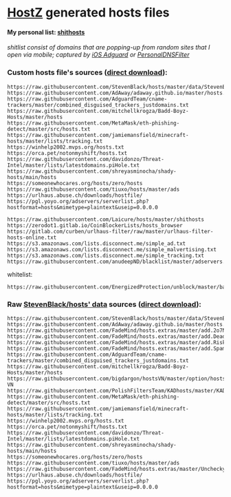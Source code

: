 # [HostZ](https://github.com/Laicure/HostsZ) generated hosts files
#### My personal list: [shithosts](https://raw.githubusercontent.com/Laicure/hosts/master/shithosts)
_shitlist consist of domains that are popping-up from random sites that I open via mobile; captured by [iOS Adguard](https://github.com/AdguardTeam/AdguardForiOS) or [PersonalDNSFilter](https://github.com/IngoZenz/personaldnsfilter)_

### Custom hosts file's sources ([direct download](https://bitbucket.org/Laicure/public/downloads/hosts)):
```
https://raw.githubusercontent.com/StevenBlack/hosts/master/data/StevenBlack/hosts
https://raw.githubusercontent.com/AdAway/adaway.github.io/master/hosts.txt
https://raw.githubusercontent.com/AdguardTeam/cname-trackers/master/combined_disguised_trackers_justdomains.txt
https://raw.githubusercontent.com/mitchellkrogza/Badd-Boyz-Hosts/master/hosts
https://raw.githubusercontent.com/MetaMask/eth-phishing-detect/master/src/hosts.txt
https://raw.githubusercontent.com/jamiemansfield/minecraft-hosts/master/lists/tracking.txt
https://winhelp2002.mvps.org/hosts.txt
https://orca.pet/notonmyshift/hosts.txt
https://raw.githubusercontent.com/davidonzo/Threat-Intel/master/lists/latestdomains.piHole.txt
https://raw.githubusercontent.com/shreyasminocha/shady-hosts/main/hosts
https://someonewhocares.org/hosts/zero/hosts
https://raw.githubusercontent.com/tiuxo/hosts/master/ads
https://urlhaus.abuse.ch/downloads/hostfile/
https://pgl.yoyo.org/adservers/serverlist.php?hostformat=hosts&mimetype=plaintext&useip=0.0.0.0

https://raw.githubusercontent.com/Laicure/hosts/master/shithosts
https://zerodot1.gitlab.io/CoinBlockerLists/hosts_browser
https://gitlab.com/curben/urlhaus-filter/raw/master/urlhaus-filter-hosts-online.txt
https://s3.amazonaws.com/lists.disconnect.me/simple_ad.txt
https://s3.amazonaws.com/lists.disconnect.me/simple_malvertising.txt
https://s3.amazonaws.com/lists.disconnect.me/simple_tracking.txt
https://raw.githubusercontent.com/anudeepND/blacklist/master/adservers.txt
```
whitelist:
```
https://raw.githubusercontent.com/EnergizedProtection/unblock/master/basic/formats/domains.txt
```
### Raw [StevenBlack/hosts' data](https://github.com/StevenBlack/hosts/tree/master/data) sources ([direct download](https://bitbucket.org/Laicure/public/downloads/hosts2)):
```
https://raw.githubusercontent.com/StevenBlack/hosts/master/data/StevenBlack/hosts
https://raw.githubusercontent.com/AdAway/adaway.github.io/master/hosts.txt
https://raw.githubusercontent.com/FadeMind/hosts.extras/master/add.2o7Net/hosts
https://raw.githubusercontent.com/FadeMind/hosts.extras/master/add.Dead/hosts
https://raw.githubusercontent.com/FadeMind/hosts.extras/master/add.Risk/hosts
https://raw.githubusercontent.com/FadeMind/hosts.extras/master/add.Spam/hosts
https://raw.githubusercontent.com/AdguardTeam/cname-trackers/master/combined_disguised_trackers_justdomains.txt
https://raw.githubusercontent.com/mitchellkrogza/Badd-Boyz-Hosts/master/hosts
https://raw.githubusercontent.com/bigdargon/hostsVN/master/option/hosts-VN
https://raw.githubusercontent.com/PolishFiltersTeam/KADhosts/master/KADhosts.txt
https://raw.githubusercontent.com/MetaMask/eth-phishing-detect/master/src/hosts.txt
https://raw.githubusercontent.com/jamiemansfield/minecraft-hosts/master/lists/tracking.txt
https://winhelp2002.mvps.org/hosts.txt
https://orca.pet/notonmyshift/hosts.txt
https://raw.githubusercontent.com/davidonzo/Threat-Intel/master/lists/latestdomains.piHole.txt
https://raw.githubusercontent.com/shreyasminocha/shady-hosts/main/hosts
https://someonewhocares.org/hosts/zero/hosts
https://raw.githubusercontent.com/tiuxo/hosts/master/ads
https://raw.githubusercontent.com/FadeMind/hosts.extras/master/UncheckyAds/hosts
https://urlhaus.abuse.ch/downloads/hostfile/
https://pgl.yoyo.org/adservers/serverlist.php?hostformat=hosts&mimetype=plaintext&useip=0.0.0.0
```
